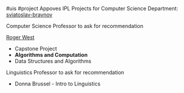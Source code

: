 #uis #project 
 Appoves IPL Projects for Computer Science Department: [sviatoslav-braynov](https://www.uis.edu/directory/sviatoslav-braynov)

Computer Science Professor to ask for recommendation

[Roger West](https://researchpark.illinois.edu/staff/roger-west/)
- Capstone Project
- **Algorithms and Computation**
- Data Structures and Algorithms


Linguistics Professor to ask for recommendation
- Donna Brussel - Intro to Linguistics

